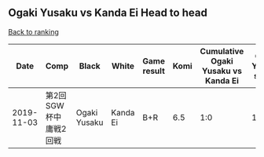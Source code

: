 ## Ogaki Yusaku vs Kanda Ei Head to head

[Back to ranking](../../index.md)




| **Date** | **Comp** | **Black** | **White** | **Game result** | **Komi** | **Cumulative Ogaki Yusaku vs Kanda Ei** | **Ogaki Yusaku streak** | **Kanda Ei streak** | 
| --- | --- | --- | --- | --- | --- | --- | --- | --- |
| 2019-11-03 | 第2回SGW杯中庸戦2回戦 | Ogaki Yusaku | Kanda Ei | B+R | 6.5 | 1:0 | 1 | 0 |




